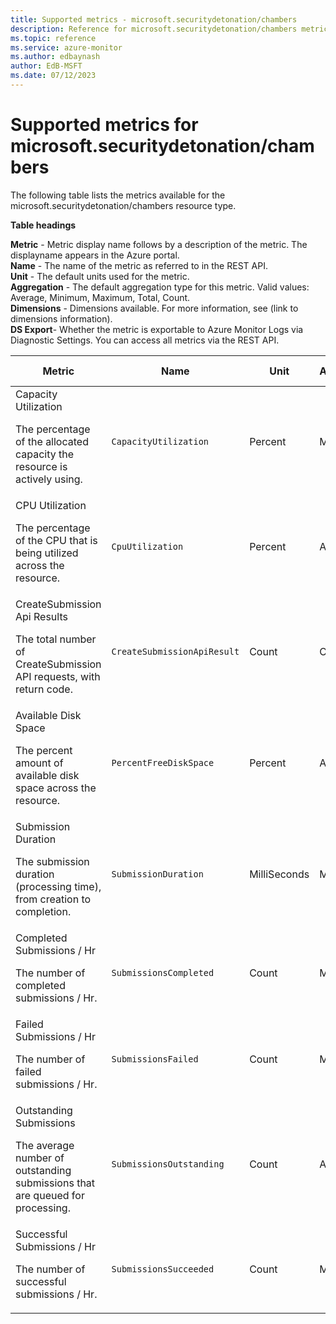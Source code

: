 ```yaml
---
title: Supported metrics - microsoft.securitydetonation/chambers
description: Reference for microsoft.securitydetonation/chambers metrics in Azure Monitor.
ms.topic: reference
ms.service: azure-monitor
ms.author: edbaynash
author: EdB-MSFT
ms.date: 07/12/2023
---
```

# Supported metrics for microsoft.securitydetonation/chambers  
<!-- Data source : naam-->


The following table lists the metrics available for the microsoft.securitydetonation/chambers resource type.

  

**Table headings**
  
**Metric** - Metric display name follows by a description of the metric. The displayname appears in the Azure portal.  
**Name** - The name of the metric as referred to in the REST API.  
**Unit** - The default units used for the metric.  
**Aggregation** - The default aggregation type for this metric. Valid values: Average, Minimum, Maximum, Total, Count.  
**Dimensions** - Dimensions available. For more information, see (link to dimensions information).  
**DS Export**- Whether the metric is exportable to Azure Monitor Logs via Diagnostic Settings.  You can access all metrics via the REST API.  
  
  
|Metric|Name|Unit|Aggregation|Dimensions|DS Export|
|---|---|---|---|---|---|
|Capacity Utilization<p><p>The percentage of the allocated capacity the resource is actively using. |`CapacityUtilization` |Percent |Maximum |Region |No|
|CPU Utilization<p><p>The percentage of the CPU that is being utilized across the resource. |`CpuUtilization` |Percent |Average |Region |No|
|CreateSubmission Api Results<p><p>The total number of CreateSubmission API requests, with return code. |`CreateSubmissionApiResult` |Count |Count |OperationName, ServiceTypeName, Region, HttpReturnCode |No|
|Available Disk Space<p><p>The percent amount of available disk space across the resource. |`PercentFreeDiskSpace` |Percent |Average |Region |No|
|Submission Duration<p><p>The submission duration (processing time), from creation to completion. |`SubmissionDuration` |MilliSeconds |Maximum |Region |No|
|Completed Submissions / Hr<p><p>The number of completed submissions / Hr. |`SubmissionsCompleted` |Count |Maximum |Region |No|
|Failed Submissions / Hr<p><p>The number of failed submissions / Hr. |`SubmissionsFailed` |Count |Maximum |Region |No|
|Outstanding Submissions<p><p>The average number of outstanding submissions that are queued for processing. |`SubmissionsOutstanding` |Count |Average |Region |No|
|Successful Submissions / Hr<p><p>The number of successful submissions / Hr. |`SubmissionsSucceeded` |Count |Maximum |Region |No|


<!--Gen Date:  Wed Jul 12 2023 17:59:09 GMT+0300 (Israel Daylight Time)-->